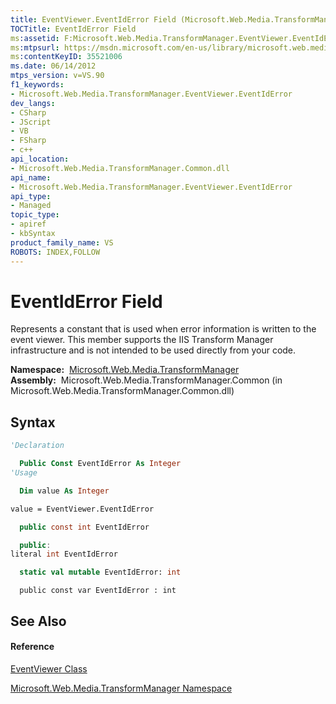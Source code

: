 ```yaml
---
title: EventViewer.EventIdError Field (Microsoft.Web.Media.TransformManager)
TOCTitle: EventIdError Field
ms:assetid: F:Microsoft.Web.Media.TransformManager.EventViewer.EventIdError
ms:mtpsurl: https://msdn.microsoft.com/en-us/library/microsoft.web.media.transformmanager.eventviewer.eventiderror(v=VS.90)
ms:contentKeyID: 35521006
ms.date: 06/14/2012
mtps_version: v=VS.90
f1_keywords:
- Microsoft.Web.Media.TransformManager.EventViewer.EventIdError
dev_langs:
- CSharp
- JScript
- VB
- FSharp
- c++
api_location:
- Microsoft.Web.Media.TransformManager.Common.dll
api_name:
- Microsoft.Web.Media.TransformManager.EventViewer.EventIdError
api_type:
- Managed
topic_type:
- apiref
- kbSyntax
product_family_name: VS
ROBOTS: INDEX,FOLLOW
---
```


# EventIdError Field

Represents a constant that is used when error information is written to the event viewer. This member supports the IIS Transform Manager infrastructure and is not intended to be used directly from your code.

**Namespace:**  [Microsoft.Web.Media.TransformManager](microsoft-web-media-transformmanager-namespace.md)  
**Assembly:**  Microsoft.Web.Media.TransformManager.Common (in Microsoft.Web.Media.TransformManager.Common.dll)

## Syntax

``` vb
'Declaration

  Public Const EventIdError As Integer
'Usage

  Dim value As Integer

value = EventViewer.EventIdError
```

``` csharp
  public const int EventIdError
```

``` c++
  public:
literal int EventIdError
```

``` fsharp
  static val mutable EventIdError: int
```

``` jscript
  public const var EventIdError : int
```

## See Also

#### Reference

[EventViewer Class](eventviewer-class-microsoft-web-media-transformmanager.md)

[Microsoft.Web.Media.TransformManager Namespace](microsoft-web-media-transformmanager-namespace.md)

